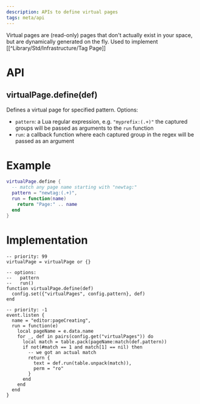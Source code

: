 ```yaml
---
description: APIs to define virtual pages
tags: meta/api
---
```

Virtual pages are (read-only) pages that don't actually exist in your space, but are dynamically generated on the fly. Used to implement [[^Library/Std/Infrastructure/Tag Page]]

# API

## virtualPage.define(def)
Defines a virtual page for specified pattern. Options:
* `pattern`: a Lua regular expression, e.g. `"myprefix:(.+)"` the captured groups will be passed as arguments to the `run` function
* `run`: a callback function where each captured group in the regex will be passed as an argument

# Example
```lua
virtualPage.define {
  -- match any page name starting with "newtag:"
  pattern = "newtag:(.+)",
  run = function(name)
    return "Page:" .. name
  end
}
```

# Implementation
```space-lua
-- priority: 99
virtualPage = virtualPage or {}

-- options:
--   pattern
--   run()
function virtualPage.define(def)
  config.set({"virtualPages", config.pattern}, def)
end
```

```space-lua
-- priority: -1
event.listen {
  name = "editor:pageCreating",
  run = function(e)
    local pageName = e.data.name
    for _, def in pairs(config.get("virtualPages")) do
      local match = table.pack(pageName:match(def.pattern))
      if not(#match == 1 and match[1] == nil) then
        -- we got an actual match
        return {
          text = def.run(table.unpack(match)),
          perm = "ro"
        }
      end
    end
  end
}
```
